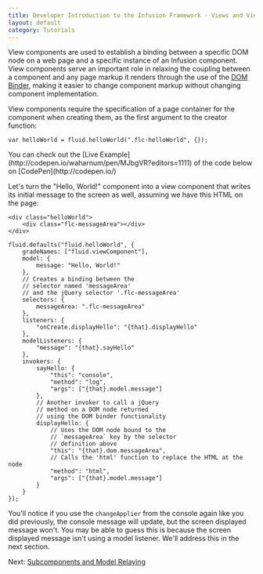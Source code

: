 ```yaml
---
title: Developer Introduction to the Infusion Framework - Views and View Components
layout: default
category: Tutorials
---
```


View components are used to establish a binding between a specific DOM node on a web page and a specific instance of an Infusion component. View components serve an important role in relaxing the coupling between a component and any page markup it renders through the use of the [DOM Binder](/infusion/development/DOMBinder.md), making it easier to change component markup without changing component implementation.

View components require the specification of a page container for the component when creating them, as the first argument to the creator function:

`var helloWorld = fluid.helloWorld(".flc-helloWorld", {});`

<div class="infusion-docs-note">You can check out the [Live Example](http://codepen.io/waharnum/pen/MJbgVR?editors=1111) of the code below on [CodePen](http://codepen.io/)</div>

Let's turn the "Hello, World!" component into a view component that writes its initial message to the screen as well, assuming we have this HTML on the page:

```
<div class="helloWorld">
    <div class="flc-messageArea"></div>
</div>
```

```
fluid.defaults("fluid.helloWorld", {
    gradeNames: ["fluid.viewComponent"],
    model: {
        message: "Hello, World!"
    },
    // Creates a binding between the
    // selector named 'messageArea'
    // and the jQuery selector '.flc-messageArea'
    selectors: {
        messageArea: ".flc-messageArea"
    },
    listeners: {
        "onCreate.displayHello": "{that}.displayHello"
    },
    modelListeners: {
        "message": "{that}.sayHello"
    },
    invokers: {
        sayHello: {
            "this": "console",
            "method": "log",
            "args": ["{that}.model.message"]
        },
        // Another invoker to call a jQuery
        // method on a DOM node returned
        // using the DOM binder functionality
        displayHello: {
            // Uses the DOM node bound to the
            // `messageArea` key by the selector
            // definition above
            "this": "{that}.dom.messageArea",
            // Calls the 'html' function to replace the HTML at the node
            "method": "html",
            "args": ["{that}.model.message"]
        }
    }
});
```

You'll notice if you use the `changeApplier` from the console again like you did previously, the console message will update, but the screen displayed message won't. You may be able to guess this is because the screen displayed message isn't using a model listener. We'll address this in the next section.

Next: [Subcomponents and Model Relaying](DeveloperIntroductionToInfusionFramework-SubcomponentsAndModelRelaying.html)
